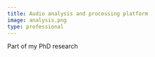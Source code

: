 ```yaml
---
title: Audio analysis and processing platform
image: analysis.png
type: professional
---
```

Part of my PhD research